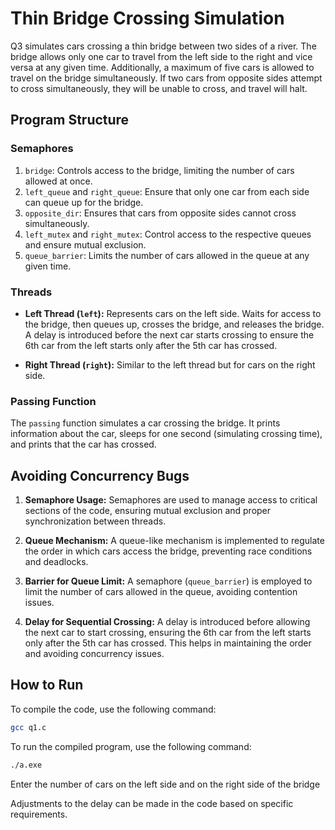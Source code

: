 # Thin Bridge Crossing Simulation

Q3 simulates cars crossing a thin bridge between two sides of a river. The bridge allows only one car to travel from the left side to the right and vice versa at any given time. Additionally, a maximum of five cars is allowed to travel on the bridge simultaneously. If two cars from opposite sides attempt to cross simultaneously, they will be unable to cross, and travel will halt.

## Program Structure

### Semaphores

1. `bridge`: Controls access to the bridge, limiting the number of cars allowed at once.
2. `left_queue` and `right_queue`: Ensure that only one car from each side can queue up for the bridge.
3. `opposite_dir`: Ensures that cars from opposite sides cannot cross simultaneously.
4. `left_mutex` and `right_mutex`: Control access to the respective queues and ensure mutual exclusion.
5. `queue_barrier`: Limits the number of cars allowed in the queue at any given time.

### Threads

- **Left Thread (`left`):** Represents cars on the left side. Waits for access to the bridge, then queues up, crosses the bridge, and releases the bridge. A delay is introduced before the next car starts crossing to ensure the 6th car from the left starts only after the 5th car has crossed.

- **Right Thread (`right`):** Similar to the left thread but for cars on the right side.

### Passing Function

The `passing` function simulates a car crossing the bridge. It prints information about the car, sleeps for one second (simulating crossing time), and prints that the car has crossed.

## Avoiding Concurrency Bugs

1. **Semaphore Usage:** Semaphores are used to manage access to critical sections of the code, ensuring mutual exclusion and proper synchronization between threads.

2. **Queue Mechanism:** A queue-like mechanism is implemented to regulate the order in which cars access the bridge, preventing race conditions and deadlocks.

3. **Barrier for Queue Limit:** A semaphore (`queue_barrier`) is employed to limit the number of cars allowed in the queue, avoiding contention issues.

4. **Delay for Sequential Crossing:** A delay is introduced before allowing the next car to start crossing, ensuring the 6th car from the left starts only after the 5th car has crossed. This helps in maintaining the order and avoiding concurrency issues.

## How to Run

To compile the code, use the following command:

```bash
gcc q1.c
```

To run the compiled program, use the following command:

```bash
./a.exe
```

Enter the number of cars on the left side and on the right side of the bridge

Adjustments to the delay can be made in the code based on specific requirements.